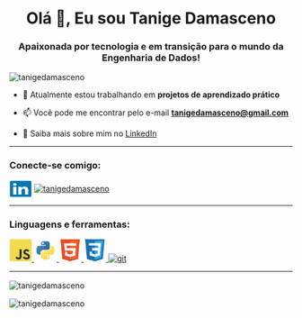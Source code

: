 
<h1 align="center">Olá 👋, Eu sou Tanige Damasceno</h1>
<h3 align="center">Apaixonada por tecnologia e em transição para o mundo da Engenharia de Dados!</h3>

<p align="left"> <img src="https://komarev.com/ghpvc/?username=tanigedamasceno&label=Visualizações%20do%20perfil&color=0e75b6&style=flat" alt="tanigedamasceno" /> </p>

- 🔭 Atualmente estou trabalhando em **projetos de aprendizado prático**

- 📫 Você pode me encontrar pelo e-mail **tanigedamasceno@gmail.com**

- 📄 Saiba mais sobre mim no [LinkedIn](https://www.linkedin.com/in/tanigedamasceno)

---

<h3 align="left">Conecte-se comigo:</h3>
<p align="left">
<a href="https://linkedin.com/in/tanigedamasceno" target="blank"><img align="center" src="https://raw.githubusercontent.com/devicons/devicon/master/icons/linkedin/linkedin-original.svg" alt="tanigedamasceno" height="30" width="40" /></a>
<a href="https://discord.com/users/tanigedamasceno" target="blank"><img align="center" src="https://raw.githubusercontent.com/devicons/devicon/master/icons/discord/discord-original.svg" alt="tanigedamasceno" height="30" width="40" /></a>
</p>

---

<h3 align="left">Linguagens e ferramentas:</h3>
<p align="left"> 
  <a href="https://developer.mozilla.org/en-US/docs/Web/JavaScript" target="_blank"> 
    <img src="https://raw.githubusercontent.com/devicons/devicon/master/icons/javascript/javascript-original.svg" alt="javascript" width="40" height="40"/> 
  </a> 
  <a href="https://www.python.org" target="_blank"> 
    <img src="https://raw.githubusercontent.com/devicons/devicon/master/icons/python/python-original.svg" alt="python" width="40" height="40"/> 
  </a> 
  <a href="https://www.w3.org/html/" target="_blank"> 
    <img src="https://raw.githubusercontent.com/devicons/devicon/master/icons/html5/html5-original.svg" alt="html5" width="40" height="40"/> 
  </a> 
  <a href="https://www.w3schools.com/css/" target="_blank"> 
    <img src="https://raw.githubusercontent.com/devicons/devicon/master/icons/css3/css3-original.svg" alt="css3" width="40" height="40"/> 
  </a>
  <a href="https://git-scm.com/" target="_blank"> 
    <img src="https://www.vectorlogo.zone/logos/git-scm/git-scm-icon.svg" alt="git" width="40" height="40"/> 
  </a> 
</p>

---

<p><img align="center" src="https://github-readme-stats.vercel.app/api?username=tanigedamasceno&show_icons=true&locale=en&theme=radical" alt="tanigedamasceno" /></p>
<p><img align="center" src="https://github-readme-streak-stats.herokuapp.com/?user=tanigedamasceno&theme=radical" alt="tanigedamasceno" /></p>
